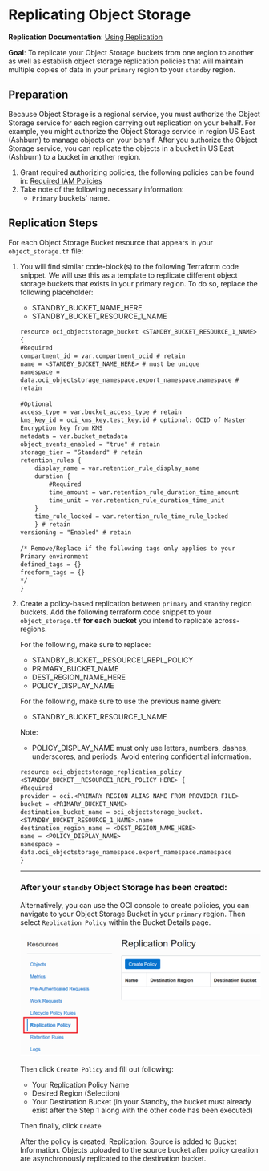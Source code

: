 # Replicating Object Storage

**Replication Documentation**: [Using Replication](https://docs.oracle.com/en-us/iaas/Content/Object/Tasks/usingreplication.htm#Using_Replication)

**Goal**: To replicate your Object Storage buckets from one region to another as well as establish object storage replication policies that will maintain multiple copies of data in your `primary` region to your `standby` region.


## Preparation
Because Object Storage is a regional service, you must authorize the Object Storage service for each region carrying out replication on your behalf. For example, you might authorize the Object Storage service in region US East (Ashburn) to manage objects on your behalf. After you authorize the Object Storage service, you can replicate the objects in a bucket in US East (Ashburn) to a bucket in another region.

1. Grant required authorizing policies, the following policies can be found in: [Required IAM Policies](https://docs.oracle.com/en-us/iaas/Content/Object/Tasks/usingreplication.htm#permissions)
2. Take note of the following necessary information:
    * `Primary` buckets' name.


## Replication Steps

For each Object Storage Bucket resource that appears in your `object_storage.tf` file: 
1. You will find similar code-block(s) to the following Terraform code snippet. We will use this as a template to replicate different object storage buckets that exists in your primary region. To do so, replace the following placeholder:
    * STANDBY_BUCKET_NAME_HERE
    * STANDBY_BUCKET_RESOURCE_1_NAME

    ```
    resource oci_objectstorage_bucket <STANDBY_BUCKET_RESOURCE_1_NAME> {
    #Required
    compartment_id = var.compartment_ocid # retain
    name = <STANDBY_BUCKET_NAME_HERE> # must be unique
    namespace = data.oci_objectstorage_namespace.export_namespace.namespace # retain

    #Optional
    access_type = var.bucket_access_type # retain
    kms_key_id = oci_kms_key.test_key.id # optional: OCID of Master Encryption key from KMS
    metadata = var.bucket_metadata
    object_events_enabled = "true" # retain
    storage_tier = "Standard" # retain
    retention_rules {
        display_name = var.retention_rule_display_name
        duration {
            #Required
            time_amount = var.retention_rule_duration_time_amount
            time_unit = var.retention_rule_duration_time_unit
        }
        time_rule_locked = var.retention_rule_time_rule_locked
        } # retain
    versioning = "Enabled" # retain

    /* Remove/Replace if the following tags only applies to your Primary environment
    defined_tags = {}
    freeform_tags = {}
    */
    }
    ```
2. Create a policy-based replication between `primary` and `standby` region buckets. Add the following terraform code snippet to your `object_storage.tf` **for each bucket** you intend to replicate across-regions.

    For the following, make sure to replace:
    * STANDBY_BUCKET__RESOURCE1_REPL_POLICY
    * PRIMARY_BUCKET_NAME
    * DEST_REGION_NAME_HERE
    * POLICY_DISPLAY_NAME

    For the following, make sure to use the previous name given:
    * STANDBY_BUCKET_RESOURCE_1_NAME

    Note:
    * POLICY_DISPLAY_NAME must only use letters, numbers, dashes, underscores, and periods. Avoid entering confidential information.

    ```
    resource oci_objectstorage_replication_policy <STANDBY_BUCKET__RESOURCE1_REPL_POLICY HERE> {
    #Required
    provider = oci.<PRIMARY REGION ALIAS NAME FROM PROVIDER FILE>
    bucket = <PRIMARY_BUCKET_NAME>
    destination_bucket_name = oci_objectstorage_bucket.<STANDBY_BUCKET_RESOURCE_1_NAME>.name
    destination_region_name = <DEST_REGION_NAME_HERE>
    name = <POLICY_DISPLAY_NAME>
    namespace = data.oci_objectstorage_namespace.export_namespace.namespace
    } 
    ``` 
    ---

    ### After your `standby` Object Storage has been created:

    Alternatively, you can use the OCI console to create policies, you can navigate to your Object Storage Bucket in your `primary` region. Then select `Replication Policy` within the Bucket Details page.

    <img src="./resources/finding_replication.PNG" alt="img"/>

    Then click `Create Policy` and fill out following:
    + Your Replication Policy Name
    + Desired Region (Selection)
    + Your Destination Bucket (in your Standby, the bucket must already exist after the Step 1 along with the other code has been executed)

    Then finally, click `Create`
    
    After the policy is created, Replication: Source is added to Bucket Information. Objects uploaded to the source bucket after policy creation are asynchronously replicated to the destination bucket.